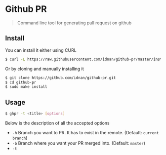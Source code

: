 # Github PR

> Command line tool for generating pull request on github

## Install

You can install it either using CURL

```bash
$ curl -L https://raw.githubusercontent.com/idnan/github-pr/master/installer.sh | sudo sh
```

Or by cloning and manually installing it

```bash
$ git clone https://github.com/idnan/github-pr.git
$ cd github-pr
$ sudo make install
```

## Usage
```bash
$ ghpr -t <title> [options]
```

Below is the description of all the accepted options

- `-h` <head>           Branch you want to PR. It has to exist in the remote. (Default: `current branch`)
- `-b` <base>           Branch where you want your PR merged into. (Default: `master`)
- `-t` <title>          Title of the PR (Default: the last commit's title, as long as there is only one commit in the PR)
- `-d` <description>    Description of the PR
- `-c`                  Copy the PR URL to the clipboard
- `-f`                  Fake run, doesn't make the request but prints the URL and body